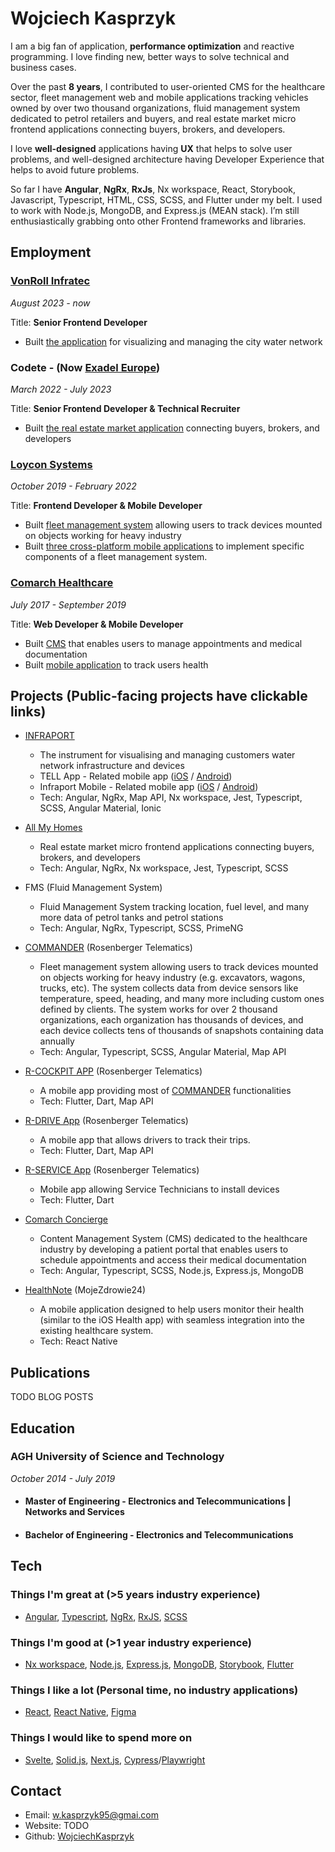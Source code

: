# Wojciech Kasprzyk

I am a big fan of application,
<b>performance optimization</b> and reactive programming. 
I love finding new, better ways to solve technical and business cases. 

Over the past <b>8 years</b>, I contributed to user-oriented CMS for the healthcare sector, 
fleet management web and mobile applications tracking vehicles owned by over two thousand organizations, 
fluid management system dedicated to petrol retailers and buyers, 
and real estate market micro frontend applications connecting buyers, brokers, and developers.

I love <b>well-designed</b> applications having <b>UX</b> that helps to solve user problems, and well-designed architecture having Developer Experience that helps to avoid future problems.

So far I have 
<b>Angular</b>,
<b>NgRx</b>,
<b>RxJs</b>,
Nx workspace,
React,
Storybook,
Javascript,
Typescript,
HTML,
CSS,
SCSS,
and Flutter under my belt. I used to work with 
Node.js, 
MongoDB, 
and Express.js (MEAN stack). I’m still enthusiastically grabbing onto other Frontend frameworks and libraries.

## Employment

### [VonRoll Infratec](https://www.vonroll-infratec.ch/de/)

_August 2023 - now_

Title: <b>Senior Frontend Developer</b>

- Built [the application](#infraport) for visualizing and managing the city water network

### Codete - (Now [Exadel Europe](https://exadel.com/exadel-europe/))

_March 2022 - July 2023_

Title: <b>Senior Frontend Developer & Technical Recruiter</b>

- Built [the real estate market application](#amh) connecting buyers, brokers, and developers

### [Loycon Systems](https://loycon.pl/)

_October 2019 - February 2022_

Title: <b>Frontend Developer & Mobile Developer</b>

- Built [fleet management system](#commander) allowing users to track devices mounted on objects working for heavy industry
- Built [three cross-platform mobile applications](#r-apps) to implement specific components of a fleet management system.

### [Comarch Healthcare](https://www.comarch.com/)

_July 2017 - September 2019_

Title: <b>Web Developer & Mobile Developer</b>

- Built [CMS](#cms) that enables users to manage appointments and medical documentation
- Built [mobile application](#healthnote) to track users health 

## Projects (Public-facing projects have clickable links)

- <a id="infraport"></a> [INFRAPORT](https://www.vonroll-hydro.world/en/infraport.html)
  - The instrument for visualising and managing customers water network infrastructure and devices
  - TELL App - Related mobile app ([iOS](https://apps.apple.com/ch/app/tell-world/id1528158666) / [Android](https://play.google.com/store/apps/details?id=com.vonrollhydro.tell&hl=gsw))
  - Infraport Mobile - Related mobile app ([iOS](https://apps.apple.com/ch/app/infraport/id1436604806) / [Android](https://play.google.com/store/apps/details?id=com.vonrollhydro.hydroportMobile&hl=en_US))
  - Tech: Angular, NgRx, Map API, Nx workspace, Jest, Typescript, SCSS, Angular Material, Ionic 

- <a id="amh"></a> [All My Homes](https://www.allmyhomes.com/de/)

  - Real estate market micro frontend applications connecting buyers, brokers, and developers
  - Tech: Angular, NgRx, Nx workspace, Jest, Typescript, SCSS

- FMS (Fluid Management System)
  - Fluid Management System tracking location, fuel level, and many more data of petrol tanks and petrol stations
  - Tech: Angular, NgRx, Typescript, SCSS, PrimeNG

- <a id="commander"></a> [COMMANDER](https://www.rosenberger-telematics.com/en/products/telematics-software/) (Rosenberger Telematics)
  - Fleet management system allowing users to track devices mounted on objects working for heavy industry (e.g. excavators, wagons, trucks, etc). The system collects data from device sensors like temperature, speed, heading, and many more including custom ones defined by clients. The system works for over 2 thousand organizations, each organization has thousands of devices, and each device collects tens of thousands of snapshots containing data annually
  - Tech: Angular, Typescript, SCSS, Angular Material, Map API

- <a id="r-apps"></a> [R-COCKPIT APP](https://www.rosenberger-telematics.com/en/products/cockpit-app/) (Rosenberger Telematics)
  - A mobile app providing most of [COMMANDER](#commander) functionalities   
  - Tech: Flutter, Dart, Map API

- [R-DRIVE App](https://www.rosenberger-telematics.com/en/products/drive-app/) (Rosenberger Telematics)
  - A mobile app that allows drivers to track their trips.
  - Tech: Flutter, Dart, Map API

- [R-SERVICE App](https://www.rosenberger-telematics.com/en/products/service-app/) (Rosenberger Telematics)
  - Mobile app allowing Service Technicians to install devices 
  - Tech: Flutter, Dart

- <a id="cms"></a>[Comarch Concierge](https://www.comarch.com/healthcare/products/comarch-concierge/)
  - Content Management System (CMS) dedicated to the healthcare industry by developing a patient portal that enables users to schedule appointments and access their medical documentation
  - Tech: Angular, Typescript, SCSS, Node.js, Express.js, MongoDB

- <a id="healthnote"></a>[HealthNote](https://mojezdrowie24.pl/en) (MojeZdrowie24)
  - A mobile application designed to help users monitor their health (similar to the iOS Health app) with seamless integration into the existing healthcare system.
  - Tech: React Native


## Publications
TODO BLOG POSTS

## Education

### AGH University of Science and Technology

_October 2014 - July 2019_

- #### Master of Engineering  - Electronics and Telecommunications | Networks and Services

- #### Bachelor of Engineering - Electronics and Telecommunications


## Tech

### Things I'm great at (>5 years industry experience)

- [Angular](https://angular.dev/), [Typescript](https://www.typescriptlang.org/), [NgRx](https://ngrx.io/), [RxJS](https://rxjs.dev/), [SCSS](https://sass-lang.com/)

### Things I'm good at (>1 year industry experience)

- [Nx workspace](https://nx.dev/), [Node.js](https://nodejs.org/en), [Express.js](https://expressjs.com/), [MongoDB](https://www.mongodb.com/), [Storybook](https://storybook.js.org/), [Flutter](https://flutter.dev/)

### Things I like a lot (Personal time, no industry applications)

- [React](https://react.dev/), [React Native](https://reactnative.dev/), [Figma](https://www.figma.com/)

### Things I would like to spend more on 

- [Svelte](https://svelte.dev/), [Solid.js](https://www.solidjs.com/), [Next.js](https://nextjs.org/), [Cypress](https://www.cypress.io/)/[Playwright](https://playwright.dev/)

## Contact

- Email: w.kasprzyk95@gmai.com
- Website: TODO  
- Github: [WojciechKasprzyk](https://github.com/WojciechKasprzyk)

